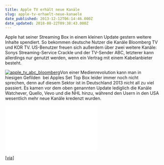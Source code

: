 ```yaml
---
title: Apple TV erhält neue Kanäle
slug: apple-tv-erhaelt-neue-kanaele
date_published: 2013-12-12T06:14:46.000Z
date_updated: 2018-08-22T09:38:43.000Z
---
```


Apple hat seiner Streaming Box in einem kleinen Update gestern weitere Inhalte spendiert. So bekommen deutsche Nutzer die Kanäle Bloomberg TV und KOR TV. US-Benutzer freuen sich außerdem über zwei weitere Kanäle: Sonys Streaming-Service Crackle und der TV-Sender ABC, letzterer kann allerdings nur genutzt werden, wenn ein Vertrag mit einem Kabelanbieter besteht.

[![apple_tv_abc_bloomberg](//picdump.thafaker.de/2013/12/apple_tv_abc_bloomberg-580x324.jpg)](__GHOST_URL__/apple-tv-erhaelt-neue-kanaele/apple_tv_abc_bloomberg/)Von einer Medienrevolution kann man in hiesigen Gefilden  bei Apples Set Top Box leider immer noch nicht sprechen, denn auf diesem Sektor ist in Deutschland 2013 nicht all zu viel passiert. Es kamen vor dem oben genannten Update lediglich die Kanäle Watchever, Quello, Vevo und die NHL hinzu, während den Usern in den USA wesentlich mehr neue Kanäle kredenzt wurden.

![](//o0.winfuture.de/delivery/lg.php?bannerid=868&amp;campaignid=154&amp;zoneid=341&amp;loc=1&amp;referer=http%3A%2F%2Fwinfuture.de%2Fnews%2C79311.html&amp;cb=1641ca5221)

[[via](http://www.macrumors.com/2013/12/11/apple-adds-abc-bloomberg-crackle-and-kor-tv-channels-to-apple-tv/)]
